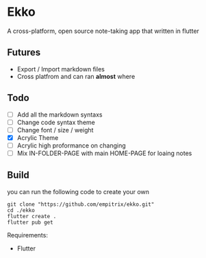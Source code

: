 # Ekko
A cross-platform, open source note-taking app that written in flutter


## Futures
- Export / Import markdown files
- Cross platfrom and can ran **almost** where

## Todo
- [ ] Add all the markdown syntaxs
- [ ] Change code syntax theme
- [ ] Change font / size / weight 
- [x] Acrylic Theme
- [ ] Acrylic high proformance on changing
- [ ] Mix IN-FOLDER-PAGE with main HOME-PAGE for loaing notes

## Build
you can run the following code to create your own


```shell
git clone "https://github.com/empitrix/ekko.git"
cd ./ekko
flutter create .
flutter pub get
```
Requirements:
- Flutter
